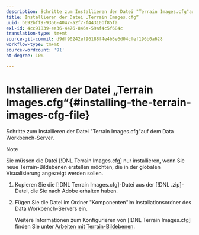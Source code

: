 ```yaml
---
description: Schritte zum Installieren der Datei "Terrain Images.cfg"auf dem Data Workbench-Server.
title: Installieren der Datei „Terrain Images.cfg“
uuid: b692bff9-9356-4047-a2f7-f44310bf85fa
exl-id: 4cc91839-ea36-4476-846a-59af4c5f684c
translation-type: tm+mt
source-git-commit: d9df90242ef96188f4e4b5e6d04cfef196b0a628
workflow-type: tm+mt
source-wordcount: '91'
ht-degree: 10%

---
```


# Installieren der Datei „Terrain Images.cfg“{#installing-the-terrain-images-cfg-file}

Schritte zum Installieren der Datei &quot;Terrain Images.cfg&quot;auf dem Data Workbench-Server.

>[!NOTE]
>
>Sie müssen die Datei [!DNL Terrain Images.cfg] nur installieren, wenn Sie neue Terrain-Bildebenen erstellen möchten, die in der globalen Visualisierung angezeigt werden sollen.

1. Kopieren Sie die [!DNL Terrain Images.cfg]-Datei aus der [!DNL .zip]-Datei, die Sie nach Adobe erhalten haben.
1. Fügen Sie die Datei im Ordner &quot;Komponenten&quot;im Installationsordner des Data Workbench-Servers ein.

   Weitere Informationen zum Konfigurieren von [!DNL Terrain Images.cfg] finden Sie unter [Arbeiten mit Terrain-Bildebenen](../../../home/c-geo-oview/c-wk-img-lyrs/c-trn-img-lyrs/c-trn-img-lyrs.md#concept-8a0a16013e824ac29f35a0349b5d8ccf).
